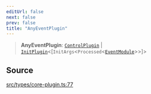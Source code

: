 ```yaml
---
editUrl: false
next: false
prev: false
title: "AnyEventPlugin"
---
```


> **AnyEventPlugin**: [`ControlPlugin`](/api/interfaces/controlplugin/) \| [`InitPlugin`](/api/interfaces/initplugin/)\<[`InitArgs`\<`Processed`\<[`EventModule`](/api/type-aliases/eventmodule/)\>\>]\>

## Source

[src/types/core-plugin.ts:77](https://github.com/sern-handler/handler/blob/91b3768e376cfe22ec37d8ab44f4e4a4dfe8a1e8/src/types/core-plugin.ts#L77)
